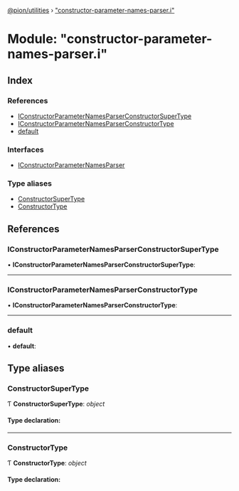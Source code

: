[@pion/utilities](../README.md) › ["constructor-parameter-names-parser.i"](_constructor_parameter_names_parser_i_.md)

# Module: "constructor-parameter-names-parser.i"

## Index

### References

* [IConstructorParameterNamesParserConstructorSuperType](_constructor_parameter_names_parser_i_.md#iconstructorparameternamesparserconstructorsupertype)
* [IConstructorParameterNamesParserConstructorType](_constructor_parameter_names_parser_i_.md#iconstructorparameternamesparserconstructortype)
* [default](_constructor_parameter_names_parser_i_.md#default)

### Interfaces

* [IConstructorParameterNamesParser](../interfaces/_constructor_parameter_names_parser_i_.iconstructorparameternamesparser.md)

### Type aliases

* [ConstructorSuperType](_constructor_parameter_names_parser_i_.md#constructorsupertype)
* [ConstructorType](_constructor_parameter_names_parser_i_.md#constructortype)

## References

### <a id="iconstructorparameternamesparserconstructorsupertype" name="iconstructorparameternamesparserconstructorsupertype"></a>  IConstructorParameterNamesParserConstructorSuperType

• **IConstructorParameterNamesParserConstructorSuperType**:

___

### <a id="iconstructorparameternamesparserconstructortype" name="iconstructorparameternamesparserconstructortype"></a>  IConstructorParameterNamesParserConstructorType

• **IConstructorParameterNamesParserConstructorType**:

___

### <a id="default" name="default"></a>  default

• **default**:

## Type aliases

### <a id="constructorsupertype" name="constructorsupertype"></a>  ConstructorSuperType

Ƭ **ConstructorSuperType**: *object*

#### Type declaration:

___

### <a id="constructortype" name="constructortype"></a>  ConstructorType

Ƭ **ConstructorType**: *object*

#### Type declaration:
